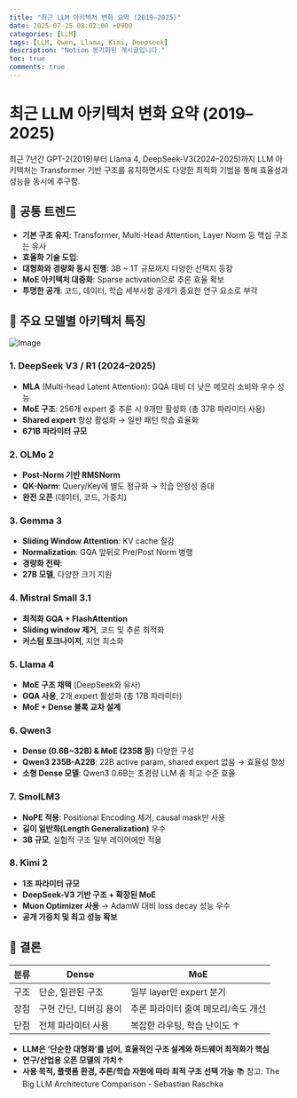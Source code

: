 ```yaml
---
title: "최근 LLM 아키텍처 변화 요약 (2019–2025)"
date: 2025-07-25 08:02:00 +0900
categories: [LLM]
tags: [LLM, Qwen, Llama, Kimi, Deepseek]
description: "Notion 동기화된 게시글입니다."
toc: true
comments: true
---
```


# 최근 LLM 아키텍처 변화 요약 (2019–2025)

최근 7년간 GPT-2(2019)부터 Llama 4, DeepSeek-V3(2024–2025)까지 LLM 아키텍처는 Transformer 기반 구조를 유지하면서도 다양한 최적화 기법을 통해 효율성과 성능을 동시에 추구함.

## 🔑 공통 트렌드

- **기본 구조 유지**: Transformer, Multi-Head Attention, Layer Norm 등 핵심 구조는 유사
- **효율화 기술 도입**:
- **대형화와 경량화 동시 진행**: 3B ~ 1T 규모까지 다양한 선택지 등장
- **MoE 아키텍처 대중화**: Sparse activation으로 추론 효율 확보
- **투명한 공개**: 코드, 데이터, 학습 세부사항 공개가 중요한 연구 요소로 부각
## 📌 주요 모델별 아키텍처 특징

![Image](https://prod-files-secure.s3.us-west-2.amazonaws.com/e6db513d-ec54-40ff-aa74-2487b0bcfe15/ac24fdd3-febf-45c7-8e99-afb6446591d8/image.png?X-Amz-Algorithm=AWS4-HMAC-SHA256&X-Amz-Content-Sha256=UNSIGNED-PAYLOAD&X-Amz-Credential=ASIAZI2LB4666WI7PA7U%2F20250725%2Fus-west-2%2Fs3%2Faws4_request&X-Amz-Date=20250725T101213Z&X-Amz-Expires=3600&X-Amz-Security-Token=IQoJb3JpZ2luX2VjEBkaCXVzLXdlc3QtMiJGMEQCIHBhwcbrMcxeL5OdmieTmbOZPNEIV79NFisGr2RyMxi6AiBzDrxxjYDY5YZDAL8Cb1x4msof5XjHGAfjk6z%2BxLMCECr%2FAwhCEAAaDDYzNzQyMzE4MzgwNSIM2vAZy9z00xu9hoTYKtwDq5JboLqDfJjw%2FA%2BlmdFwKzNoUfj6oR5sqfQtvFMTM9iO%2F5%2FFbrUYA522oESHf4qA68tXkW260G4bfoF23hfq9Spwdx33qtYjGk9PUmI9%2FQd%2FdgJPRspTBTQJNj4h7MhqHR7SKY69HlGsluyHqEr%2BQGWz0BA5vcu%2FxCEsOJMp0YCe%2Fati2v376PZJm0pRinTKks6204bs8UHFOiEnqTWvBAki3gfLCjVSNj1IUutjgB%2BOZpcSOl%2BUAox5pDvQN%2BBnDTPjlhM49eZUOrr7FVuXgsAjdOzQnYOxLF0XtEcArqw7JJfO4iZV11OGJkoB4SKX%2B6jF%2BrTWaMdiyc4nAJ%2FolUCH9DWGME65Ed%2BR8WrOMktDKpHIbyMuU9NiETLWHCTkjlvoWSbDx1CJpqrnlqUF5a6nuDljWAw8ptdjHdXk0ce8wznFwYA3I9AYPrssOnXo%2FbaNXdYIIZsfy1ZXdwcUGaAACx%2BD%2FmAJEyHLwE0uzLrhYJlZIamFOnGkeXHZrqoEspCI3nJSSQ9ujar3nMYNSB%2BoVMI2Ze2yYf9jkq5b733iNDl0IZ4LR5akLPJor7fE5lWEihWHXMkUaJOygKnWsukhZOxUwA50lr%2BLe%2FuN%2B1Sn%2FtUBLqyjDLO4V2UwlI2NxAY6pgHsbU9m2yAkrTGairg1kJMa9It4zhNuQzVEwMZWbu6ta40zyNF75n%2BXJ%2BjFmrPiZYZAMKZ5DAajRQEsO2%2BG2BN6odzI8qoIWx07TJaMiBbUVP5AEhPW6g9t0hp%2BbXJ2lqNECn1KS6t0F0GBcJ5mF3v45DlUKiFGpx6f8dHy12YTAcDnMFQ%2BDRY%2Bz9EfPiTWU3FIDbldeGZ%2FLsJmA5jCr30bbSBlH9gx&X-Amz-Signature=0609ed8f286f626a0bfd72bfc2b113b67f8dc69ddbff6b9bb300cf20cbe8d404&X-Amz-SignedHeaders=host&x-amz-checksum-mode=ENABLED&x-id=GetObject)

### 1. DeepSeek V3 / R1 (2024–2025)

- **MLA** (Multi-head Latent Attention): GQA 대비 더 낮은 메모리 소비와 우수 성능
- **MoE 구조**: 256개 expert 중 추론 시 9개만 활성화 (총 37B 파라미터 사용)
- **Shared expert** 항상 활성화 → 일반 패턴 학습 효율화
- **671B 파라미터 규모**
### 2. OLMo 2

- **Post-Norm 기반 RMSNorm**
- **QK-Norm**: Query/Key에 별도 정규화 → 학습 안정성 증대
- **완전 오픈** (데이터, 코드, 가중치)
### 3. Gemma 3

- **Sliding Window Attention**: KV cache 절감
- **Normalization**: GQA 앞뒤로 Pre/Post Norm 병행
- **경량화 전략**:
- **27B 모델**, 다양한 크기 지원
### 4. Mistral Small 3.1

- **최적화 GQA + FlashAttention**
- **Sliding window 제거**, 코드 및 추론 최적화
- **커스텀 토크나이저**, 지연 최소화
### 5. Llama 4

- **MoE 구조 채택** (DeepSeek와 유사)
- **GQA 사용**, 2개 expert 활성화 (총 17B 파라미터)
- **MoE + Dense 블록 교차 설계**
### 6. Qwen3

- **Dense (0.6B~32B) & MoE (235B 등)** 다양한 구성
- **Qwen3 235B-A22B**: 22B active param, shared expert 없음 → 효율성 향상
- **소형 Dense 모델**: Qwen3 0.6B는 초경량 LLM 중 최고 수준 효율
### 7. SmolLM3

- **NoPE 적용**: Positional Encoding 제거, causal mask만 사용
- **길이 일반화(Length Generalization)** 우수
- **3B 규모**, 실험적 구조 일부 레이어에만 적용
### 8. Kimi 2

- **1조 파라미터 규모**
- **DeepSeek-V3 기반 구조 + 확장된 MoE**
- **Muon Optimizer 사용** → AdamW 대비 loss decay 성능 우수
- **공개 가중치 및 최고 성능 확보**
## 🧩 결론

| 분류 | Dense | MoE |
| --- | --- | --- |
| 구조 | 단순, 일관된 구조 | 일부 layer만 expert 분기 |
| 장점 | 구현 간단, 디버깅 용이 | 추론 파라미터 줄여 메모리/속도 개선 |
| 단점 | 전체 파라미터 사용 | 복잡한 라우팅, 학습 난이도 ↑ |

- **LLM은 ‘단순한 대형화’를 넘어, 효율적인 구조 설계와 하드웨어 최적화가 핵심**
- **연구/산업용 오픈 모델의 가치↑**
- **사용 목적, 플랫폼 환경, 추론/학습 자원에 따라 최적 구조 선택 가능**
📚 참고: The Big LLM Architecture Comparison - Sebastian Raschka


